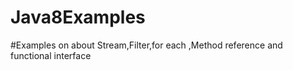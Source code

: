 # Java8Examples

#Examples on about Stream,Filter,for each ,Method reference and functional interface 

